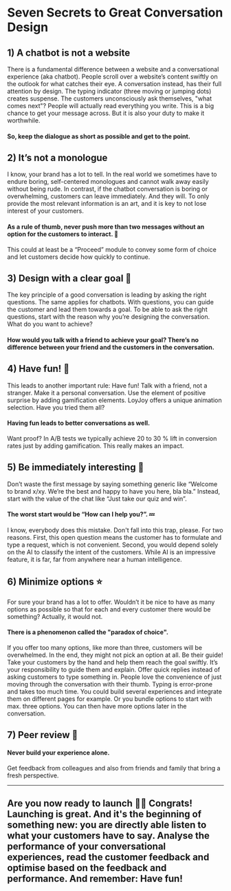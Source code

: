 # Seven Secrets to Great Conversation Design

## 1) A chatbot is not a website 

There is a fundamental difference between a website and a conversational experience (aka chatbot).
People scroll over a website’s content swiftly on the outlook for what catches their eye.
A conversation instead, has their full attention by design. The typing indicator (three moving or jumping dots) creates suspense. The customers unconsciously ask themselves, "what comes next"? People will actually read everything you write. This is a big chance to get your message across. But it is also your duty to make it worthwhile.
#### So, keep the dialogue as short as possible and get to the point. 



## 2) It’s not a monologue 

I know, your brand has a lot to tell. In the real world we sometimes have to endure boring, self-centered monologues and cannot walk away easily without being rude. In contrast, if the chatbot conversation is boring or overwhelming, customers can leave immediately. And they will. To only provide the most relevant information is an art, and it is key to not lose interest of your customers. 
#### As a rule of thumb, never push more than two messages without an option for the customers to interact. 👋
This could at least be a “Proceed” module to convey some form of choice and let customers decide how quickly to continue.



## 3) Design with a clear goal 🎯

The key principle of a good conversation is leading by asking the right questions. The same applies for chatbots. With questions, you can guide the customer and lead them towards a goal. To be able to ask the right questions, start with the reason why you’re designing the conversation. What do you want to achieve? 
#### How would you talk with a friend to achieve your goal? There’s no difference between your friend and the customers in the conversation.



## 4) Have fun!‍ 🥳

This leads to another important rule: Have fun! Talk with a friend, not a stranger. Make it a personal conversation. Use the element of positive surprise by adding gamification elements. LoyJoy offers a unique animation selection. Have you tried them all? 
#### Having fun leads to better conversations as well. 
Want proof? In A/B tests we typically achieve 20 to 30 % lift in conversion rates just by adding gamification. This really makes an impact.



## 5) Be immediately interesting 🚀

Don’t waste the first message by saying something generic like “Welcome to brand x/xy. We’re the best and happy to have you here, bla bla.” Instead, start with the value of the chat like “Just take our quiz and win”. 
#### The worst start would be “How can I help you?”. 💤
I know, everybody does this mistake. Don't fall into this trap, please. For two reasons. First, this open question means the customer has to formulate and type a request, which is not convenient. Second, you would depend solely on the AI to classify the intent of the customers. While AI is an impressive feature, it is far, far from anywhere near a human intelligence.



## 6) Minimize options ⭐

For sure your brand has a lot to offer. Wouldn’t it be nice to have as many options as possible so that for each and every customer there would be something? Actually, it would not. 
#### There is a phenomenon called the "paradox of choice". 
If you offer too many options, like more than three, customers will be overwhelmed. In the end, they might not pick an option at all. Be their guide! Take your customers by the hand and help them reach the goal swiftly. It’s your responsibility to guide them and explain. Offer quick replies instead of asking customers to type something in. People love the convenience of just moving through the conversation with their thumb. Typing is error-prone and takes too much time.
You could build several experiences and integrate them on different pages for example. Or you bundle options to start with max. three options. You can then have more options later in the conversation.


## 7) Peer review 🙌

#### Never build your experience alone. 
Get feedback from colleagues and also from friends and family that bring a fresh perspective. 

_______
## Are you now ready to launch 🎊🎊 Congrats! Launching is great. And it's the beginning of something new: you are directly able listen to what your customers have to say. Analyse the performance of your conversational experiences, read the customer feedback and optimise based on the feedback and performance. And remember: Have fun!
